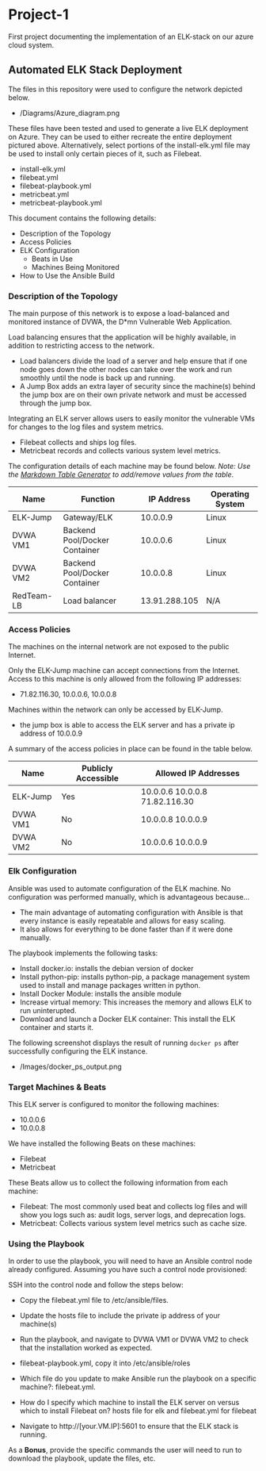 # Project-1
First project documenting the implementation of an ELK-stack on our azure cloud system.

## Automated ELK Stack Deployment

The files in this repository were used to configure the network depicted below.

- /Diagrams/Azure_diagram.png

These files have been tested and used to generate a live ELK deployment on Azure. They can be used to either recreate the entire deployment pictured above. Alternatively, select portions of the install-elk.yml file may be used to install only certain pieces of it, such as Filebeat.

- install-elk.yml
- filebeat.yml
- filebeat-playbook.yml
- metricbeat.yml
- metricbeat-playbook.yml

This document contains the following details:
- Description of the Topology
- Access Policies
- ELK Configuration
  - Beats in Use
  - Machines Being Monitored
- How to Use the Ansible Build


### Description of the Topology

The main purpose of this network is to expose a load-balanced and monitored instance of DVWA, the D*mn Vulnerable Web Application.

Load balancing ensures that the application will be highly available, in addition to restricting access to the network.
- Load balancers divide the load of a server and help ensure that if one node goes down the other nodes can take over the work and run smoothly until the node is back up and running.
- A Jump Box adds an extra layer of security since the machine(s) behind the jump box are on their own private network and must be accessed through the jump box.

Integrating an ELK server allows users to easily monitor the vulnerable VMs for changes to the log files and system metrics.
- Filebeat collects and ships log files.
- Metricbeat records and collects various system level metrics.

The configuration details of each machine may be found below.
_Note: Use the [Markdown Table Generator](http://www.tablesgenerator.com/markdown_tables) to add/remove values from the table_.

| Name       |  Function                     | IP Address       | Operating System |
|------------|-------------------------------|------------------|------------------|
| ELK-Jump   | Gateway/ELK   		             | 10.0.0.9         | Linux            |
| DVWA VM1   | Backend Pool/Docker Container | 10.0.0.6         | Linux            |
| DVWA VM2   | Backend Pool/Docker Container | 10.0.0.8         | Linux            |
| RedTeam-LB | Load balancer		             | 13.91.288.105    | N/A              |

### Access Policies

The machines on the internal network are not exposed to the public Internet. 

Only the ELK-Jump machine can accept connections from the Internet. Access to this machine is only allowed from the following IP addresses:
- 71.82.116.30, 10.0.0.6, 10.0.0.8

Machines within the network can only be accessed by ELK-Jump.
- the jump box is able to access the ELK server and has a private ip address of 10.0.0.9

A summary of the access policies in place can be found in the table below.

| Name     | Publicly Accessible | Allowed IP Addresses           |
|----------|---------------------|--------------------------------|
| ELK-Jump | Yes                 | 10.0.0.6 10.0.0.8 71.82.116.30 |
| DVWA VM1 | No                  | 10.0.0.8 10.0.0.9              |
| DVWA VM2 | No                  | 10.0.0.6 10.0.0.9              |

### Elk Configuration

Ansible was used to automate configuration of the ELK machine. No configuration was performed manually, which is advantageous because...
- The main advantage of automating configuration with Ansible is that every instance is easily repeatable and allows for easy scaling.  
- It also allows for everything to be done faster than if it were done manually.

The playbook implements the following tasks:
- Install docker.io: installs the debian version of docker
- Install python-pip: installs python-pip, a package management system used to install and manage packages written in python.
- Install Docker Module: installs the ansible module
- Increase virtual memory: This increases the memory and allows ELK to run uninterupted.
- Download and launch a Docker ELK container: This install the ELK container and starts it.

The following screenshot displays the result of running `docker ps` after successfully configuring the ELK instance.

- /Images/docker_ps_output.png

### Target Machines & Beats
This ELK server is configured to monitor the following machines:
- 10.0.0.6
- 10.0.0.8

We have installed the following Beats on these machines:
- Filebeat
- Metricbeat

These Beats allow us to collect the following information from each machine:
- Filebeat: The most commonly used beat and collects log files and will show you logs such as: audit logs, server logs, and deprecation logs.
- Metricbeat: Collects various system level metrics such as cache size.

### Using the Playbook
In order to use the playbook, you will need to have an Ansible control node already configured. Assuming you have such a control node provisioned: 

SSH into the control node and follow the steps below:
- Copy the filebeat.yml file to /etc/ansible/files.
- Update the hosts file to include the private ip address of your machine(s)
- Run the playbook, and navigate to DVWA VM1 or DVWA VM2 to check that the installation worked as expected.

- filebeat-playbook.yml, copy it into /etc/ansible/roles
- Which file do you update to make Ansible run the playbook on a specific machine?: filebeat.yml. 
- How do I specify which machine to install the ELK server on versus which to install Filebeat on? hosts file for elk and filebeat.yml for filebeat
- Navigate to http://[your.VM.IP]:5601 to ensure that the ELK stack is running.

As a **Bonus**, provide the specific commands the user will need to run to download the playbook, update the files, etc.

